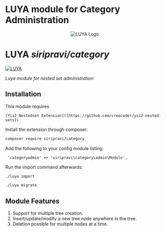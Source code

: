 # LUYA module for Category Administration
<p align="center">
  <img src="https://raw.githubusercontent.com/luyadev/luya/master/docs/logo/luya-logo-0.2x.png" alt="LUYA Logo"/>
</p>

# LUYA *siripravi/category*

[![LUYA](https://img.shields.io/badge/Powered%20by-LUYA-brightgreen.svg)](https://luya.io)

*Luya module for nested set administration*

## Installation
This module requires
````
[Yii2 Nestedset Extension]([https://github.com/creocoder/yii2-nested-sets])
````
Install the extension through composer:

```sh
composer require siripravi/category
```

Add the following to your config module listing:

````
 'categoryadmin' => 'siripravi\category\admin\Module',
````

Run the import command afterwards:

```sh
./luya import
```

```sh
./luya migrate
```

## Module Features
1. Support for multiple tree creation.
2. Insert/update/modify a new tree node anywhere in the tree.
3. Deletion possible for multiple nodes at a time.



